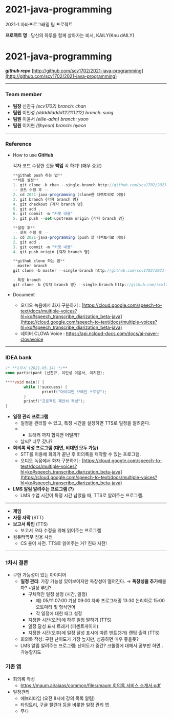 # 2021-java-programming

2021-1 자바프로그래밍 팀 프로젝트

**프로젝트 명** : 당신의 하루를 함께 살아가는 비서, KAILY(Knu dAILY)


# 2021-java-programming

***github repo*** [http://github.com/scv1702/2021-java-programming](http://github.com/scv1702/2021-java-programming)

---

### Team member

- **팀장**   신찬규 *(scv1702) branch: chan*
- **팀원**   이인성 *(ddddddddd122111212) branch: sung*
- **팀원**   이윤서 *(ellie-adm) branch: yoon*
- **팀원**   이지현 *(ljhyeon) branch: hyeon*

---

### Reference

- How to use **GitHub**

    각자 코드 수정한 것들 **백업** 꼭 하기! (매우 중요)

    ```jsx
    **github push 하는 법**
    **처음 설정**
    1. git clone -b chan --single-branch http://github.com/scv1702/2021-java-programming
    -- 코드 수정 후 --
    2. cd 2021-java-programming (clone한 디렉토리로 이동)
    3. git branch {각자 branch 명}
    4. git checkout {각자 branch 명}
    5. git add .
    6. git commit -m "커밋 내용"
    5. git push --set-upstream origin {각자 branch 명}

    **설정 후** 
    -- 코드 수정 후 --
    1. cd 2021-java-programming (push 할 디렉토리로 이동)
    2. git add .
    3. git commit -m "커밋 내용"
    4. git push origin {각자 branch 명}

    **github clone 하는 법**
    - master branch
    git clone -b master --single-branch http://github.com/scv1702/2021-java-programming

    - 특정 branch 
    git clone -b {각자 branch 명} --single-branch http://github.com/scv1702/2021-java-programming
    ```

- Document
    - 오디오 녹음에서 화자 구분하기 : [https://cloud.google.com/speech-to-text/docs/multiple-voices?hl=ko#speech_transcribe_diarization_beta-java](https://cloud.google.com/speech-to-text/docs/multiple-voices?hl=ko#speech_transcribe_diarization_beta-java)
    - 네이버 CLOVA Voice : https://api.ncloud-docs.com/docs/ai-naver-clovavoice

---

### IDEA bank

```c
/* **1차시 (2021.05.14) */**
enum participant {신찬규, 이인성 이윤서, 이지현};

****void main() {
		while (!succuess) {
				printf("아이디인 브레인 스토밍");
		}
		printf("프로젝트 제안서 작성");
}
```

- **일정 관리 프로그램**
    - 일정을 관리할 수 있고, 특정 시간을 설정하면 TTS로 일정을 알려준다.
    - + 트래커 까지 합치면 어떨까?
    - 날씨? 너무 갔나?
- **회의록 작성 프로그램 (대면, 비대면 모두 가능)**
    - STT를 이용해 회의가 끝난 후 회의록을 제작할 수 있는 프로그램.
    - 오디오 녹음에서 화자 구분하기 : [https://cloud.google.com/speech-to-text/docs/multiple-voices?hl=ko#speech_transcribe_diarization_beta-java](https://cloud.google.com/speech-to-text/docs/multiple-voices?hl=ko#speech_transcribe_diarization_beta-java)
- **LMS 알림 알려주는 프로그램 (?)**
    - LMS 수업 시간이 특정 시간 남았을 때, TTS로 알려주는 프로그램.

---

- **게임**
- **자동 자막** (STT)
- **보고서 확인** (TTS)
    - 보고서 오타 수정을 위해 읽어주는 프로그램
- 컴퓨터학부 전용 사전
    - CS 용어 사전. TTS로 읽어주는 거? 진짜 사전!

---

### 1차시 결론

- 구현 가능성이 있는 아이디어
    - **일정 관리**: 가장 가능성 있어보이지만 독창성이 떨어진다. → **독창성을 추가**해볼까? +일상 루틴?
        - 구체적인 일정 설정 (시간, 일정)
            - 예) 05/11 07:00 기상 09:00 자바 프로그래밍 13:30 논리회로 15:00 오토마타 및 형식언어
            - 각 일정에 대한 태그 설정
        - 지정한 시간(오전)에 하루 일정 말하기 (TTS)
        - 일정 달성 표시 트래커 (퍼센트게이지)
        - 지정한 시간(오후)에 일정 달성 표시에 따른 멘트(3개) 랜덤 출력 (TTS)
    - 회의록 작성: 구현 난이도가 가장 높지만, 성공하면 매우 좋을듯?
    - LMS 알림 알려주는 프로그램: 난이도가 중간? 크롤링에 대해서 공부만 하면.. 가능할지도


### 기존 앱

- 회의록 작성
    - [https://maum.ai/aiaas/common/files/maum 회의록 서비스 소개서.pdf](https://maum.ai/aiaas/common/files/maum%20%ED%9A%8C%EC%9D%98%EB%A1%9D%20%EC%84%9C%EB%B9%84%EC%8A%A4%20%EC%86%8C%EA%B0%9C%EC%84%9C.pdf)
- 일정관리
    - 에브리타임 (오전 8시에 강의 목록 알림)
    - 타임트리, 구글 캘린더 등을 비롯한 일정 관리 앱
    - 무다
